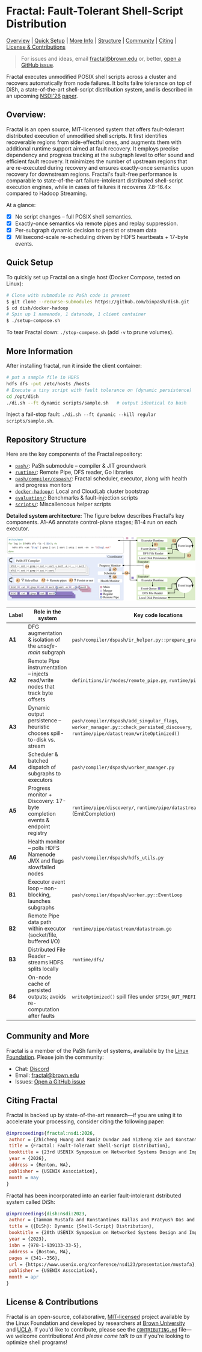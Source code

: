 # Fractal: Fault-Tolerant Shell-Script Distribution
[Overview](#overview) | [Quick Setup](#quick-setup) | [More Info](#more-information) | [Structure](#repository-structure) | [Community](#community-and-more) | [Citing](#citing-fractal) | [License & Contributions](#license-and-contributing)

> For issues and ideas, email [fractal@brown.edu](mailto:fractal@brown.edu) or, better, [open a GitHub issue](https://github.com/binpash/fractal/issues/new/choose).
>

Fractal executes unmodified POSIX shell scripts across a cluster and recovers automatically from node failures.
It bolts failre tolerance on top of DiSh, a state-of-the-art shell-script distribution system, and is described in an upcoming [NSDI'26](https://www.usenix.org/conference/nsdi26) [paper](#citing-fractal).

## Overview:

Fractal is an open source, MIT-licensed system that offers fault-tolerant distributed execution of unmodified shell scripts. 
It first identifies recoverable regions from side-effectful ones, and augments them with additional runtime support aimed at fault recovery.
It employs precise dependency and progress tracking at the subgraph level to offer sound and efficient fault recovery.
It minimizes the number of upstream regions that are re-executed during recovery and ensures exactly-once semantics upon recovery for downstream regions. 
Fractal's fault-free performance is comparable to state-of-the-art failure-intolerant distributed shell-script execution engines, while in cases of failures it recoveres 7.8–16.4× compared to Hadoop Streaming.

At a glance:
- [x] No script changes – full POSIX shell semantics.  
- [x] Exactly-once semantics via remote pipes and replay suppression.  
- [x] Per-subgraph dynamic decision to persist or stream data
- [x] Millisecond-scale re-scheduling driven by HDFS heartbeats + 17-byte events.

## Quick Setup
To quickly set up Fractal on a single host (Docker Compose, tested on Linux):

```bash
# Clone with submodule so PaSh code is present
$ git clone --recurse-submodules https://github.com/binpash/dish.git
$ cd dish/docker-hadoop
# Spin up 1 namenode, 1 datanode, 1 client container
$ ./setup-compose.sh
```

To tear Fractal down: `./stop-compose.sh` (add `-v` to prune volumes).

## More Information

After installing fractal, run it inside the client container:

```bash
# put a sample file in HDFS
hdfs dfs -put /etc/hosts /hosts
# Execute a tiny script with fault tolerance on (dynamic persistence)
cd /opt/dish
./di.sh --ft dynamic scripts/sample.sh   # output identical to bash
```
Inject a fail-stop fault: `./di.sh --ft dynamic --kill regular scripts/sample.sh`.


## Repository Structure

Here are the key components of the Fractal repository:

* [`pash/`](pash/): PaSh submodule – compiler & JIT groundwork
* [`runtime/`](runtime/): Remote Pipe, DFS reader, Go libraries
* [`pash/compiler/dspash/`](pash/compiler/dspash/): Fractal scheduler, executor, along with health and progress monitors
* [`docker-hadoop/`](docker-hadoop/): Local and CloudLab cluster bootstrap
* [`evaluation/`](evaluation/): Benchmarks & fault-injection scripts
* [`scripts/`](scripts/): Miscallencous helper scripts

**Detailed system architecture:** The figure below describes Fractal's key components. A1–A6 annotate control-plane stages; B1-4 run on each executor.

![Fractal architecture](ae-data/tech-outline.png)


| Label | Role in the system | Key code locations |
|-------|--------------------|--------------------|
| **A1** | DFG augmentation & isolation of the *unsafe-main* subgraph | `pash/compiler/dspash/ir_helper.py::prepare_graph_for_remote_exec` |
| **A2** | Remote Pipe instrumentation – injects read/write nodes that track byte offsets | `definitions/ir/nodes/remote_pipe.py`, `runtime/pipe/` |
| **A3** | Dynamic output persistence – heuristic chooses spill-to-disk vs. stream | `pash/compiler/dspash/add_singular_flags`, `worker_manager.py::check_persisted_discovery`, `runtime/pipe/datastream/writeOptimized()` |
| **A4** | Scheduler & batched dispatch of subgraphs to executors | `pash/compiler/dspash/worker_manager.py` |
| **A5** | Progress monitor + Discovery: 17-byte completion events & endpoint registry | `runtime/pipe/discovery/`, `runtime/pipe/datastream/datastream.go` (EmitCompletion) |
| **A6** | Health monitor – polls HDFS Namenode JMX and flags slow/failed nodes | `pash/compiler/dspash/hdfs_utils.py` |
| **B1** | Executor event loop – non-blocking, launches subgraphs | `pash/compiler/dspash/worker.py::EventLoop` |
| **B2** | Remote Pipe data path within executor (socket/file, buffered I/O) | `runtime/pipe/datastream/datastream.go` |
| **B3** | Distributed File Reader – streams HDFS splits locally | `runtime/dfs/` |
| **B4** | On-node cache of persisted outputs; avoids re-computation after faults | `writeOptimized()` spill files under `$FISH_OUT_PREFIX`

## Community and More

Fractal is a member of the PaSh family of systems, availabile by the [Linux Foundation](). Please join the community:

* Chat: [Discord](http://join.binpa.sh/) 
* Email: [fractal@brown.edu](mailto:fractal@brown.edu) 
* Issues: [Open a GitHub issue](https://github.com/binpash/fractal/issues/new/choose)

## Citing Fractal

Fractal is backed up by state-of-the-art research—if you are using it to accelerate your processing, consider citing the following paper:

```bibtex
@inproceedings{fractal:nsdi:2026,
 author = {Zhicheng Huang and Ramiz Dundar and Yizheng Xie and Konstantinos Kallas and Nikos Vasilakis},
 title = {Fractal: Fault-Tolerant Shell-Script Distribution},
 booktitle = {23rd USENIX Symposium on Networked Systems Design and Implementation (NSDI 26)},
 year = {2026},
 address = {Renton, WA},
 publisher = {USENIX Association},
 month = may
}
```

Fractal has been incorporated into an earlier fault-intolerant dstributed system called DiSh:

```bibtex
@inproceedings{dish:nsdi:2023,
 author = {Tammam Mustafa and Konstantinos Kallas and Pratyush Das and Nikos Vasilakis},
 title = {{DiSh}: Dynamic {Shell-Script} Distribution},
 booktitle = {20th USENIX Symposium on Networked Systems Design and Implementation (NSDI 23)},
 year = {2023},
 isbn = {978-1-939133-33-5},
 address = {Boston, MA},
 pages = {341--356},
 url = {https://www.usenix.org/conference/nsdi23/presentation/mustafa},
 publisher = {USENIX Association},
 month = apr
}
```

## License & Contributions

Fractal is an open-source, collaborative, [MIT-licensed](https://github.com/atlas-brown/slowpoke/blob/main/LICENSE) project available by the Linux Foundation and developed by researchers at [Brown University](https://cs.brown.edu/) and [UCLA](https://www.cs.ucla.edu/). If you'd like to contribute, please see the [`CONTRIBUTING.md`](./CONTRIBUTING.md) file—we welcome contributions! And _please come talk to us_ if you're looking to optimize shell programs!
